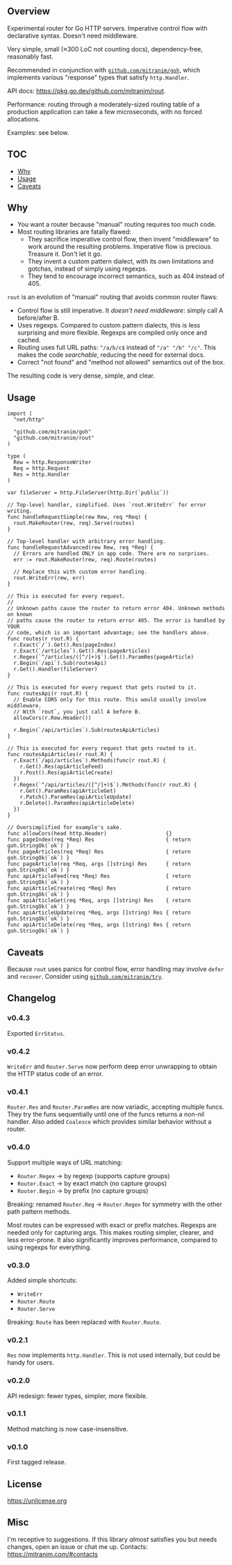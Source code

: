 ## Overview

Experimental router for Go HTTP servers. Imperative control flow with declarative syntax. Doesn't need middleware.

Very simple, small (≈300 LoC not counting docs), dependency-free, reasonably fast.

Recommended in conjunction with [`github.com/mitranim/goh`](https://github.com/mitranim/goh), which implements various "response" types that satisfy `http.Handler`.

API docs: https://pkg.go.dev/github.com/mitranim/rout.

Performance: routing through a moderately-sized routing table of a production application can take a few microseconds, with no forced allocations.

Examples: see below.

## TOC

* [Why](#why)
* [Usage](#usage)
* [Caveats](#caveats)

## Why

* You want a router because "manual" routing requires too much code.
* Most routing libraries are fatally flawed:
  * They sacrifice imperative control flow, then invent "middleware" to work around the resulting problems. Imperative flow is precious. Treasure it. Don't let it go.
  * They invent a custom pattern dialect, with its own limitations and gotchas, instead of simply using regexps.
  * They tend to encourage incorrect semantics, such as 404 instead of 405.

`rout` is an evolution of "manual" routing that avoids common router flaws:

* Control flow is still imperative. It _doesn't need middleware_: simply call A before/after B.
* Uses regexps. Compared to custom pattern dialects, this is less surprising and more flexible. Regexps are compiled only once and cached.
* Routing uses full URL paths: `^/a/b/c$` instead of `"/a" "/b" "/c"`. This makes the code _searchable_, reducing the need for external docs.
* Correct "not found" and "method not allowed" semantics out of the box.

The resulting code is very dense, simple, and clear.

## Usage

```golang
import (
  "net/http"

  "github.com/mitranim/goh"
  "github.com/mitranim/rout"
)

type (
  Rew = http.ResponseWriter
  Req = http.Request
  Res = http.Handler
)

var fileServer = http.FileServer(http.Dir(`public`))

// Top-level handler, simplified. Uses `rout.WriteErr` for error writing.
func handleRequestSimple(rew Rew, req *Req) {
  rout.MakeRouter(rew, req).Serve(routes)
}

// Top-level handler with arbitrary error handling.
func handleRequestAdvanced(rew Rew, req *Req) {
  // Errors are handled ONLY in app code. There are no surprises.
  err := rout.MakeRouter(rew, req).Route(routes)

  // Replace this with custom error handling.
  rout.WriteErr(rew, err)
}

// This is executed for every request.
//
// Unknown paths cause the router to return error 404. Unknown methods on known
// paths cause the router to return error 405. The error is handled by YOUR
// code, which is an important advantage; see the handlers above.
func routes(r rout.R) {
  r.Exact(`/`).Get().Res(pageIndex)
  r.Exact(`/articles`).Get().Res(pageArticles)
  r.Regex(`^/articles/([^/]+)$`).Get().ParamRes(pageArticle)
  r.Begin(`/api`).Sub(routesApi)
  r.Get().Handler(fileServer)
}

// This is executed for every request that gets routed to it.
func routesApi(r rout.R) {
  // Enable CORS only for this route. This would usually involve middleware.
  // With `rout`, you just call A before B.
  allowCors(r.Rew.Header())

  r.Begin(`/api/articles`).Sub(routesApiArticles)
}

// This is executed for every request that gets routed to it.
func routesApiArticles(r rout.R) {
  r.Exact(`/api/articles`).Methods(func(r rout.R) {
    r.Get().Res(apiArticleFeed)
    r.Post().Res(apiArticleCreate)
  })
  r.Regex(`^/api/articles/([^/]+)$`).Methods(func(r rout.R) {
    r.Get().ParamRes(apiArticleGet)
    r.Patch().ParamRes(apiArticleUpdate)
    r.Delete().ParamRes(apiArticleDelete)
  })
}

// Oversimplified for example's sake.
func allowCors(head http.Header)                   {}
func pageIndex(req *Req) Res                       { return goh.StringOk(`ok`) }
func pageArticles(req *Req) Res                    { return goh.StringOk(`ok`) }
func pageArticle(req *Req, args []string) Res      { return goh.StringOk(`ok`) }
func apiArticleFeed(req *Req) Res                  { return goh.StringOk(`ok`) }
func apiArticleCreate(req *Req) Res                { return goh.StringOk(`ok`) }
func apiArticleGet(req *Req, args []string) Res    { return goh.StringOk(`ok`) }
func apiArticleUpdate(req *Req, args []string) Res { return goh.StringOk(`ok`) }
func apiArticleDelete(req *Req, args []string) Res { return goh.StringOk(`ok`) }
```

## Caveats

Because `rout` uses panics for control flow, error handling may involve `defer` and `recover`. Consider using [`github.com/mitranim/try`](https://github.com/mitranim/try).

## Changelog

### v0.4.3

Exported `ErrStatus`.

### v0.4.2

`WriteErr` and `Router.Serve` now perform deep error unwrapping to obtain the HTTP status code of an error.

### v0.4.1

`Router.Res` and `Router.ParamRes` are now variadic, accepting multiple funcs. They try the funs sequentially until one of the funcs returns a non-nil handler. Also added `Coalesce` which provides similar behavior without a router.

### v0.4.0

Support multiple ways of URL matching:

  * `Router.Regex` → by regexp (supports capture groups)
  * `Router.Exact` → by exact match (no capture groups)
  * `Router.Begin` → by prefix (no capture groups)

Breaking: renamed `Router.Reg` → `Router.Regex` for symmetry with the other path pattern methods.

Most routes can be expressed with exact or prefix matches. Regexps are needed
only for capturing args. This makes routing simpler, clearer, and less error-prone. It also significantly improves performance, compared to using regexps for everything.

### v0.3.0

Added simple shortcuts:

  * `WriteErr`
  * `Router.Route`
  * `Router.Serve`

Breaking: `Route` has been replaced with `Router.Route`.

### v0.2.1

`Res` now implements `http.Handler`. This is not used internally, but could be handy for users.

### v0.2.0

API redesign: fewer types, simpler, more flexible.

### v0.1.1

Method matching is now case-insensitive.

### v0.1.0

First tagged release.

## License

https://unlicense.org

## Misc

I'm receptive to suggestions. If this library _almost_ satisfies you but needs changes, open an issue or chat me up. Contacts: https://mitranim.com/#contacts

